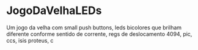 JogoDaVelhaLEDs
===============

Um jogo da velha com small push buttons, leds  bicolores que brilham diferente conforme sentido de corrente,
regs de deslocamento 4094, pic, ccs, isis proteus, c
